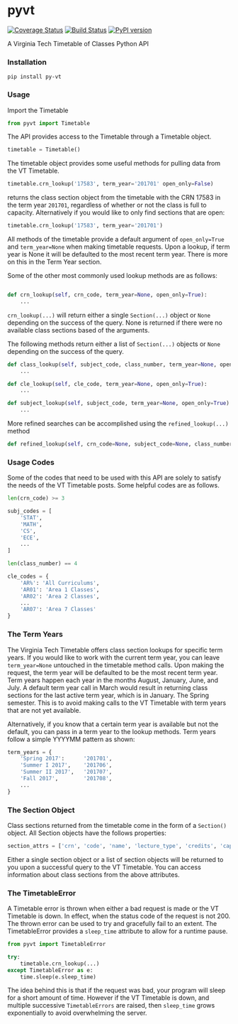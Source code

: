 # pyvt

[![Coverage Status](https://coveralls.io/repos/github/kevincianfarini/pyvt/badge.svg?branch=master)](https://coveralls.io/github/kevincianfarini/pyvt?branch=master)
[![Build Status](https://travis-ci.org/kevincianfarini/pyvt.svg?branch=master)](https://travis-ci.org/kevincianfarini/pyvt)
[![PyPI version](https://badge.fury.io/py/py-vt.svg)](https://badge.fury.io/py/py-vt)


A Virginia Tech Timetable of Classes Python API

### Installation

```shell
pip install py-vt
```

### Usage

Import the Timetable
```python
from pyvt import Timetable
```

The API provides access to the Timetable through a Timetable object.

```python
timetable = Timetable()
```

The timetable object provides some useful methods for pulling data from the VT Timetable.

```python
timetable.crn_lookup('17583', term_year='201701' open_only=False)
```

returns the class section object from the timetable with the CRN 17583 in the term year `201701`, regardless of whether or not the class is full to capacity. Alternatively if you would like to only find sections that are open:

```python
timetable.crn_lookup('17583', term_year='201701')
```

All methods of the timetable provide a default argument of ```open_only=True``` and ```term_year=None``` when making timetable requests. Upon a lookup, if term year is None it will be defaulted to the most recent term year. There is more on this in the Term Year section.

Some of the other most commonly used lookup methods are as follows:

```python

def crn_lookup(self, crn_code, term_year=None, open_only=True):
    ...
```
```crn_lookup(...)``` will return either a single ```Section(...)``` object or ```None``` depending on the success of the query. None is returned if there were no available class sections based of the arguments.

The following methods return either a list of ```Section(...)``` objects or ```None``` depending on the success of the query.

```python
def class_lookup(self, subject_code, class_number, term_year=None, open_only=True):
    ...

def cle_lookup(self, cle_code, term_year=None, open_only=True):
    ...

def subject_lookup(self, subject_code, term_year=None, open_only=True):
    ...
```

More refined searches can be accomplished using the ```refined_lookup(...)``` method

```python
def refined_lookup(self, crn_code=None, subject_code=None, class_number=None, cle_code=None, term_year=None, open_only=True):
```

### Usage Codes

Some of the codes that need to be used with this API are solely to satisfy the needs of the VT Timetable posts. Some helpful codes are as follows.

```python
len(crn_code) >= 3

subj_codes = [
    'STAT',
    'MATH',
    'CS',
    'ECE',
    ...
]

len(class_number) == 4

cle_codes = {
    'AR%': 'All Curriculums',
    'AR01': 'Area 1 Classes',
    'AR02': 'Area 2 Classes',
    ...
    'AR07': 'Area 7 Classes'
}
```

### The Term Years

The Virginia Tech Timetable offers class section lookups for specific term years. If you would like to work with the current term year, you can leave ```term_year=None``` untouched in the timetable method calls. Upon making the request, the term year will be defaulted to be the most recent term year.
Term years happen each year in the months August, January, June, and July. A default term year call in March would result in returning class sections for the last active term year, which is in January. The Spring semester. This is to avoid making calls to the VT Timetable with term years that are not yet available.

Alternatively, if you know that a certain term year is available but not the default, you can pass in a term year to the lookup methods. Term years follow a simple YYYYMM pattern as shown:

```python
term_years = {
    'Spring 2017':      '201701',
    'Summer I 2017',    '201706',
    'Summer II 2017',   '201707',
    'Fall 2017',        '201708',
    ...
}
```

### The Section Object

Class sections returned from the timetable come in the form of a ```Section()``` object. All Section objects have the follows properties:

```python
section_attrs = ['crn', 'code', 'name', 'lecture_type', 'credits', 'capacity', 'instructor', 'days', 'start_time', 'end_time', 'location', 'exam_type']
```

Either a single section object or a list of section objects will be returned to you upon a successful query to the VT Timetable. You can access information about class sections from the above attributes.

### The TimetableError

A Timetable error is thrown when either a bad request is made or the VT Timetable is down. In effect, when the status code of the request is not 200. The thrown error can be used to try and gracefully fail to an extent. The TimetableError provides a ```sleep_time``` attribute to allow for a runtime pause.

```python
from pyvt import TimetableError

try:
    timetable.crn_lookup(...)
except TimetableError as e:
    time.sleep(e.sleep_time)
```

The idea behind this is that if the request was bad, your program will sleep for a short amount of time. However if the VT Timetable is down, and multiple successive ```TimetableErrors``` are raised, then ```sleep_time``` grows exponentially to avoid overwhelming the server.